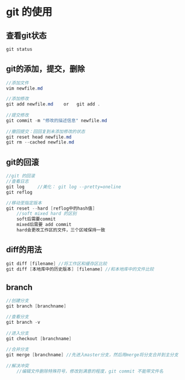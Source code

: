 # git 的使用

## 查看git状态

``` java 
git status
```

## git的添加，提交，删除

```java
//添加文件
vim newfile.md

//添加修改
git add newfile.md    or   git add .
    
//提交修改
git commit -m "修改的描述信息" newfile.md
    
//撤回提交：回回复到未添加修改的状态
git reset head newfile.md
git rm --cached newfile.md
```



## git的回滚

```java
//git 的回滚
//查看日志
git log		//美化： git log --pretty=oneline
git reflog

//移动至指定版本
git reset --hard [reflog中的hash值] 
    //soft mixed hard 的区别
    soft后需要commit
    mixed后需要 add commit
    hard会更改工作区的文件，三个区域保持一致
```

## diff的用法

```java
git diff [filename] //将工作区和缓存区比较
git diff [本地库中的历史版本] [filename] //和本地库中的文件比较
```

## branch 

```java
//创建分支
git branch [branchname]

//查看分支
git branch -v
    
//进入分支
git checkout [branchname]
    
//合并分支
git merge [branchname] //先进入master分支，然后用merge将分支合并到主分支
    
//解决冲突
    //编辑文件删除特殊符号，修改到满意的程度，git commit 不能带文件名
```



